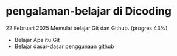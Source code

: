 # pengalaman-belajar di Dicoding

22 Februari 2025
Memulai belajar Git dan Github. (progres 43%)
* Belajar Apa itu Git
* Belajar dasar-dasar penggunaan github
